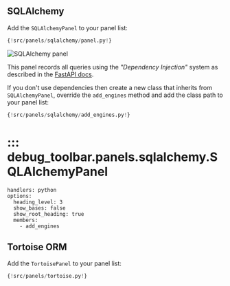 ## SQLAlchemy

Add the `SQLAlchemyPanel` to your panel list:

```py hl_lines="8"
{!src/panels/sqlalchemy/panel.py!}
```

![SQLAlchemy panel](../img/panels/SQLAlchemy.png)

This panel records all queries using the *"Dependency Injection"* system as described in the [FastAPI docs](https://fastapi.tiangolo.com/tutorial/sql-databases/#create-a-dependency).

If you don't use dependencies then create a new class that inherits from `SQLAlchemyPanel`, override the `add_engines` method and add the class path to your panel list:

```py hl_lines="8 9"
{!src/panels/sqlalchemy/add_engines.py!}
```

# ::: debug_toolbar.panels.sqlalchemy.SQLAlchemyPanel
    handlers: python
    options:
      heading_level: 3
      show_bases: false
      show_root_heading: true
      members:
        - add_engines

## Tortoise ORM

Add the `TortoisePanel` to your panel list:

```py hl_lines="8"
{!src/panels/tortoise.py!}
```

